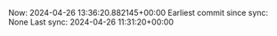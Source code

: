 Now: 2024-04-26 13:36:20.882145+00:00 Earliest commit since sync: None Last sync: 2024-04-26 11:31:20+00:00
